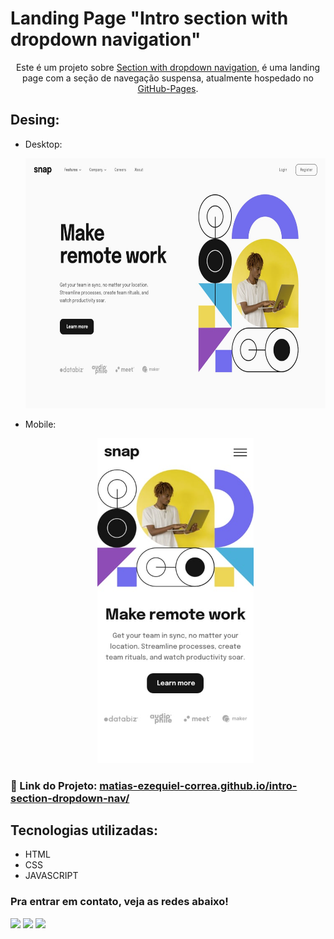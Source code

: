 # Landing Page "Intro section with dropdown navigation"

<p align="center">
  Este é um projeto sobre <a href="https://matias-ezequiel-correa.github.io/intro-section-dropdown-nav/" target="_blank">Section with dropdown navigation,</a> é uma landing page com a seção de navegação suspensa, atualmente hospedado no <a href="https://github.com/matias-ezequiel-correa">GitHub-Pages</a>.
</p>

## Desing: 
* Desktop:
[<p align="center"><img height="400em" src="./src/design/desktop-design.jpg" alt="Projeto Landing Page  - Versão Desktop">](https://matias-ezequiel-correa.github.io/intro-section-dropdown-nav/)<p>

* Mobile:
[<p align="center"><img width=250 src="./src/design/mobile-design.jpg" alt="Projeto Landing Page  - Versão Mobile">](https://matias-ezequiel-correa.github.io/intro-section-dropdown-nav/)<p>

### 🔗 Link do Projeto: <a href="https://matias-ezequiel-correa.github.io/intro-section-dropdown-nav/" target="_blank">matias-ezequiel-correa.github.io/intro-section-dropdown-nav/</a>

## Tecnologias utilizadas:

 * HTML
 * CSS
 * JAVASCRIPT

 ### Pra entrar em contato, veja as redes abaixo!
 
<div> 
  <a href="https://instagram.com/maticorrea10" target="_blank"><img src="https://img.shields.io/badge/-Instagram-%23E4405F?style=for-the-badge&logo=instagram&logoColor=white" target="_blank"></a>
  <a href = "https://matiasecorrea19@gmail.com"><img src="https://img.shields.io/badge/-Gmail-%23333?style=for-the-badge&logo=gmail&logoColor=white" target="_blank"></a>
  <a href="https://www.linkedin.com/in/matías-ezequiel-correa" target="_blank"><img src="https://img.shields.io/badge/-LinkedIn-%230077B5?style=for-the-badge&logo=linkedin&logoColor=white" target="_blank"></a> 
</div>

